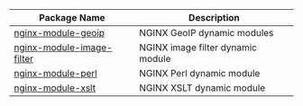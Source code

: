 | Package Name                                         | Description                       |
|------------------------------------------------------|-----------------------------------|
| [nginx-module-geoip](modules/geoip.md)               | NGINX GeoIP dynamic modules       |
| [nginx-module-image-filter](modules/image-filter.md) | NGINX image filter dynamic module |
| [nginx-module-perl](modules/perl.md)                 | NGINX Perl dynamic module         |
| [nginx-module-xslt](modules/xslt.md)                 | NGINX XSLT dynamic module         |